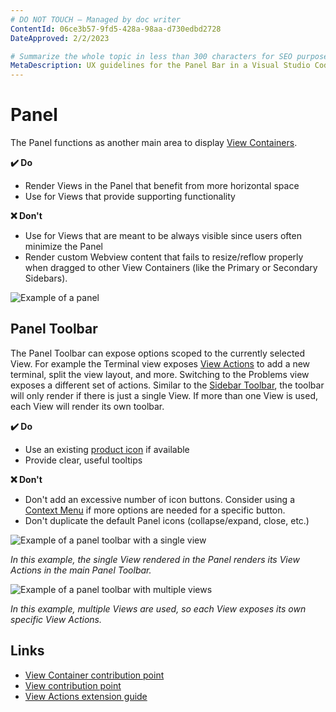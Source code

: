 ```yaml
---
# DO NOT TOUCH — Managed by doc writer
ContentId: 06ce3b57-9fd5-428a-98aa-d730edbd2728
DateApproved: 2/2/2023

# Summarize the whole topic in less than 300 characters for SEO purpose
MetaDescription: UX guidelines for the Panel Bar in a Visual Studio Code extension.
---
```


# Panel

The Panel functions as another main area to display [View Containers](/api/references/contribution-points#contributes.viewsContainers).

**✔️ Do**

- Render Views in the Panel that benefit from more horizontal space
- Use for Views that provide supporting functionality

**❌ Don't**

- Use for Views that are meant to be always visible since users often minimize the Panel
- Render custom Webview content that fails to resize/reflow properly when dragged to other View Containers (like the Primary or Secondary Sidebars).

![Example of a panel](images/examples/panel.png)

## Panel Toolbar

The Panel Toolbar can expose options scoped to the currently selected View. For example the Terminal view exposes [View Actions](/api/extension-guides/tree-view#view-actions) to add a new terminal, split the view layout, and more. Switching to the Problems view exposes a different set of actions. Similar to the [Sidebar Toolbar](/api/ux-guidelines/sidebars#sidebar-toolbar), the toolbar will only render if there is just a single View. If more than one View is used, each View will render its own toolbar.

**✔️ Do**

- Use an existing [product icon](/api/references/icons-in-labels#icon-listing) if available
- Provide clear, useful tooltips

**❌ Don't**

- Don't add an excessive number of icon buttons. Consider using a [Context Menu](/api/references/contribution-points#contributes.menus) if more options are needed for a specific button.
- Don't duplicate the default Panel icons (collapse/expand, close, etc.)

![Example of a panel toolbar with a single view](images/examples/panel-toolbar.png)

*In this example, the single View rendered in the Panel renders its View Actions in the main Panel Toolbar.*

![Example of a panel toolbar with multiple views](images/examples/panel-toolbar-multiple-views.png)

*In this example, multiple Views are used, so each View exposes its own specific View Actions.*

## Links

- [View Container contribution point](/api/references/contribution-points#contributes.viewsContainers)
- [View contribution point](/api/references/contribution-points#contributes.views)
- [View Actions extension guide](/api/extension-guides/tree-view#view-actions)

